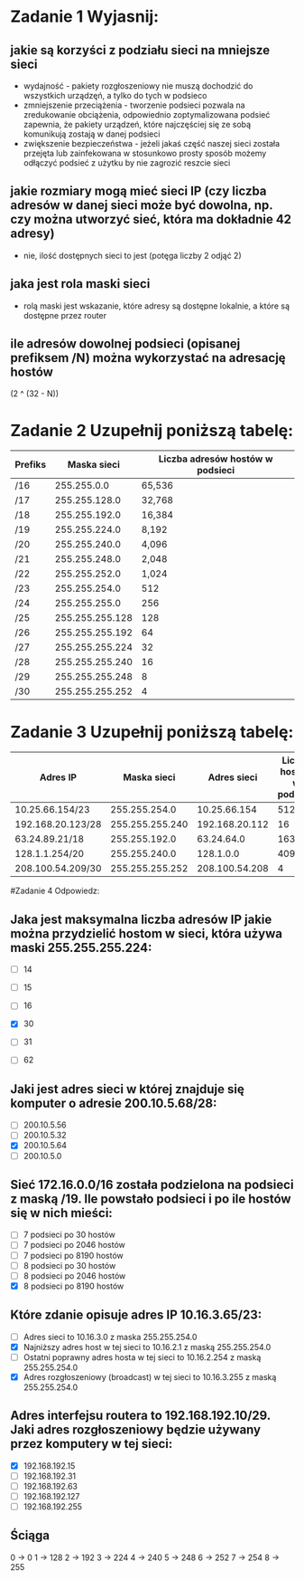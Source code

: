 # Zadanie 1 Wyjasnij:
## jakie są korzyści z podziału sieci na mniejsze sieci
- wydajność - pakiety rozgłoszeniowy nie muszą dochodzić do wszystkich urządzęń, a tylko do tych w podsieco
- zmniejszenie przeciążenia - tworzenie podsieci pozwala na zredukowanie obciążenia, odpowiednio zoptymalizowana podsieć zapewnia, że pakiety urządzeń, które najczęściej się ze sobą komunikują zostają w danej podsieci
- zwiększenie bezpieczeństwa - jeżeli jakaś część naszej sieci została przejęta lub zainfekowana w stosunkowo prosty sposób możemy odłączyć podsieć z użytku by nie zagrozić reszcie sieci

## jakie rozmiary mogą mieć sieci IP (czy liczba adresów w danej sieci może być dowolna, np. czy można utworzyć sieć, która ma dokładnie 42 adresy)

- nie, ilość dostępnych sieci to jest (potęga liczby 2 odjąć 2)

## jaka jest rola maski sieci

- rolą maski jest wskazanie, które adresy są dostępne lokalnie, a które są dostępne przez router

##  ile adresów dowolnej podsieci (opisanej prefiksem /N) można wykorzystać na adresację hostów

(2 ^ (32 - N))

# Zadanie 2 Uzupełnij poniższą tabelę:

| Prefiks | Maska sieci     | Liczba adresów hostów w podsieci |
|---------|-----------------|----------------------------------|
| /16     | 255.255.0.0     | 65,536                           |
| /17     | 255.255.128.0   | 32,768                           |
| /18     | 255.255.192.0   | 16,384                           |
| /19     | 255.255.224.0   | 8,192                            |
| /20     | 255.255.240.0   | 4,096                            |
| /21     | 255.255.248.0   | 2,048                            |
| /22     | 255.255.252.0   | 1,024                            |
| /23     | 255.255.254.0   | 512                              |
| /24     | 255.255.255.0   | 256                              |
| /25     | 255.255.255.128 | 128                              |
| /26     | 255.255.255.192 | 64                               |
| /27     | 255.255.255.224 | 32                               |
| /28     | 255.255.255.240 | 16                               |
| /29     | 255.255.255.248 | 8                                |
| /30     | 255.255.255.252 | 4                                |

# Zadanie 3 Uzupełnij poniższą tabelę:


| Adres IP          | Maska sieci     | Adres sieci    | Liczba hostów w podsieci | Broadcast      |
|-------------------|-----------------|----------------|--------------------------|----------------|
| 10.25.66.154/23   | 255.255.254.0   | 10.25.66.154   | 512                      | 10.25.66.255   |
| 192.168.20.123/28 | 255.255.255.240 | 192.168.20.112 | 16                       | 192.168.20.127 |
| 63.24.89.21/18    | 255.255.192.0   | 63.24.64.0     | 16384                    | 63.24.127.255  |
| 128.1.1.254/20    | 255.255.240.0   | 128.1.0.0      | 4096                     | 128.1.15.255   |
| 208.100.54.209/30 | 255.255.255.252 | 208.100.54.208 | 4                        | 208.100.54.211 |

#Zadanie 4 Odpowiedz:
 
## Jaka jest maksymalna liczba adresów IP jakie można przydzielić hostom w sieci, która używa maski 255.255.255.224:
- [ ] 14
- [ ] 15
- [ ] 16
- [x] 30
- [ ] 31
- [ ] 62


## Jaki jest adres sieci w której znajduje się komputer o adresie 200.10.5.68/28:
- [ ] 200.10.5.56
- [ ] 200.10.5.32
- [x] 200.10.5.64
- [ ] 200.10.5.0

## Sieć 172.16.0.0/16 została podzielona na podsieci z maską /19. Ile powstało podsieci i po ile hostów się w nich mieści:
- [ ] 7 podsieci po 30 hostów
- [ ] 7 podsieci po 2046 hostów
- [ ] 7 podsieci po 8190 hostów
- [ ] 8 podsieci po 30 hostów
- [ ] 8 podsieci po 2046 hostów
- [x] 8 podsieci po 8190 hostów

## Które zdanie opisuje adres IP 10.16.3.65/23:
- [ ] Adres sieci to 10.16.3.0 z maska 255.255.254.0
- [x] Najniższy adres host w tej sieci to 10.16.2.1 z maską 255.255.254.0
- [ ] Ostatni poprawny adres hosta w tej sieci to 10.16.2.254 z maską 255.255.254.0
- [x] Adres rozgłoszeniowy (broadcast) w tej sieci to 10.16.3.255 z maską 255.255.254.0

## Adres interfejsu routera to 192.168.192.10/29. Jaki adres rozgłoszeniowy będzie używany przez komputery w tej sieci:
- [x] 192.168.192.15
- [ ] 192.168.192.31
- [ ] 192.168.192.63
- [ ] 192.168.192.127
- [ ] 192.168.192.255

## Ściąga
0 -> 0
1 -> 128
2 -> 192
3 -> 224
4 -> 240
5 -> 248
6 -> 252
7 -> 254
8 -> 255
